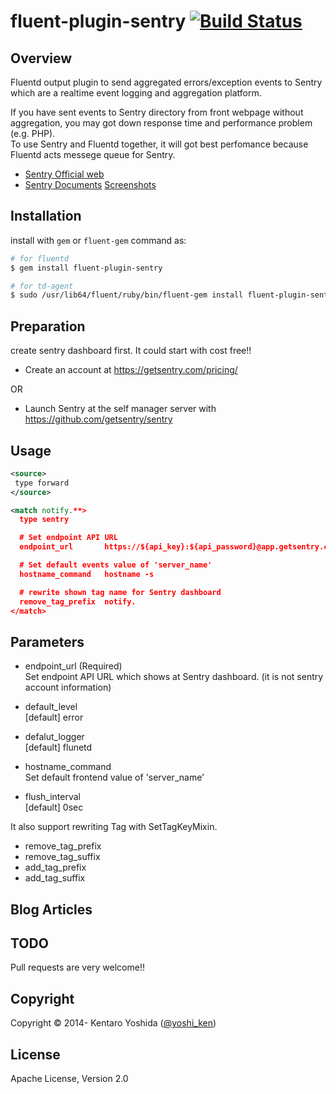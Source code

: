 # fluent-plugin-sentry [![Build Status](https://travis-ci.org/y-ken/fluent-plugin-sentry.png?branch=master)](https://travis-ci.org/y-ken/fluent-plugin-sentry)

## Overview

Fluentd output plugin to send aggregated errors/exception events to Sentry which are a realtime event logging and aggregation platform.<br>

If you have sent events to Sentry directory from front webpage without aggregation, you may got down response time and performance problem (e.g. PHP).<br>
To use Sentry and Fluentd together, it will got best perfomance because Fluentd acts messege queue for Sentry.

* [Sentry Official web](https://getsentry.com/welcome/)
* [Sentry Documents](http://sentry.readthedocs.org/en/latest/) [Screenshots](https://github.com/getsentry/sentry#screenshots)

## Installation

install with `gem` or `fluent-gem` command as:

```bash
# for fluentd
$ gem install fluent-plugin-sentry

# for td-agent
$ sudo /usr/lib64/fluent/ruby/bin/fluent-gem install fluent-plugin-sentry
```

## Preparation

create sentry dashboard first. It could start with cost free!!

* Create an account at https://getsentry.com/pricing/

OR

* Launch Sentry at the self manager server with https://github.com/getsentry/sentry

## Usage

```xml
<source>
 type forward
</source>

<match notify.**>
  type sentry

  # Set endpoint API URL
  endpoint_url       https://${api_key}:${api_password}@app.getsentry.com/${project_id}

  # Set default events value of 'server_name'
  hostname_command   hostname -s

  # rewrite shown tag name for Sentry dashboard
  remove_tag_prefix  notify.
</match>
```

## Parameters

* endpoint_url (Required)<br>
Set endpoint API URL which shows at Sentry dashboard. (it is not sentry account information)

* default_level<br>
[default] error

* defalut_logger<br>
[default] flunetd

* hostname_command<br>
Set default frontend value of 'server_name'

* flush_interval<br>
[default] 0sec

It also support rewriting Tag with SetTagKeyMixin.

* remove_tag_prefix
* remove_tag_suffix
* add_tag_prefix
* add_tag_suffix

## Blog Articles

## TODO

Pull requests are very welcome!!

## Copyright

Copyright © 2014- Kentaro Yoshida ([@yoshi_ken](https://twitter.com/yoshi_ken))

## License

Apache License, Version 2.0
